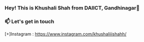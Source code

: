 ### Hey! This is Khushali Shah from DAIICT, Gandhinagar👋

<h3>📫 Let's get in touch</h3>

[+]Instagram : https://www.instagram.com/khushaliiishahh/



<!--
**khushali77/khushali77** is a ✨ _special_ ✨ repository because its `README.md` (this file) appears on your GitHub profile.

Here are some ideas to get you started:

- 🔭 I’m currently working on ...
- 🌱 I’m currently learning ...
- 👯 I’m looking to collaborate on ...
- 🤔 I’m looking for help with ...
- 💬 Ask me about ...
- 
- 😄 Pronouns: ...
- ⚡ Fun fact: ...
-->
